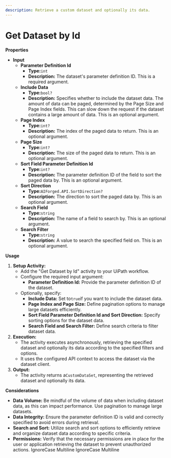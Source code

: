 ```yaml
---
description: Retrieve a custom dataset and optionally its data.
---
```


# Get Dataset by Id

**Properties**

* **Input**
  * **Parameter Definition Id**
    * **Type:**`int`
    * **Description:** The dataset's parameter definition ID. This is a required argument.
  * **Include Data**
    * **Type:**`bool?`
    * **Description:** Specifies whether to include the dataset data. The amount of data can be paged, determined by the Page Size and Page Index fields. This can slow down the request if the dataset contains a large amount of data. This is an optional argument.
  * **Page Index**
    * **Type:**`int?`
    * **Description:** The index of the paged data to return. This is an optional argument.
  * **Page Size**
    * **Type:**`int?`
    * **Description:** The size of the paged data to return. This is an optional argument.
  * **Sort Field Parameter Definition Id**
    * **Type:**`int?`
    * **Description:** The parameter definition ID of the field to sort the paged data by. This is an optional argument.
  * **Sort Direction**
    * **Type:**`AIForged.API.SortDirection?`
    * **Description:** The direction to sort the paged data by. This is an optional argument.
  * **Search Field**
    * **Type:**`string`
    * **Description:** The name of a field to search by. This is an optional argument.
  * **Search Filter**
    * **Type:**`string`
    * **Description:** A value to search the specified field on. This is an optional argument.

**Usage**

1. **Setup Activity:**
   * Add the "Get Dataset by Id" activity to your UiPath workflow.
   * Configure the required input argument:
     * **Parameter Definition Id:** Provide the parameter definition ID of the dataset.
   * Optionally, specify:
     * **Include Data:** Set to`true`if you want to include the dataset data.
     * **Page Index and Page Size:** Define pagination options to manage large datasets efficiently.
     * **Sort Field Parameter Definition Id and Sort Direction:** Specify sorting options for the dataset data.
     * **Search Field and Search Filter:** Define search criteria to filter dataset data.
2. **Execution:**
   * The activity executes asynchronously, retrieving the specified dataset and optionally its data according to the specified filters and options.
   * It uses the configured API context to access the dataset via the dataset client.
3. **Output:**
   * The activity returns a`CustomDataSet`, representing the retrieved dataset and optionally its data.

**Considerations**

* **Data Volume:** Be mindful of the volume of data when including dataset data, as this can impact performance. Use pagination to manage large datasets.
* **Data Integrity:** Ensure the parameter definition ID is valid and correctly specified to avoid errors during retrieval.
* **Search and Sort:** Utilize search and sort options to efficiently retrieve and organize dataset data according to specific criteria.
* **Permissions:** Verify that the necessary permissions are in place for the user or application retrieving the dataset to prevent unauthorized actions.
 IgnoreCase Multiline IgnoreCase Multiline
